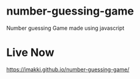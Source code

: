 # number-guessing-game
Number guessing Game made using javascript

# Live Now
https://imakki.github.io/number-guessing-game/
